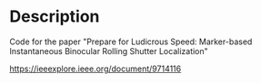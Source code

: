 # Description

Code for the paper "Prepare for Ludicrous Speed: Marker-based Instantaneous Binocular Rolling Shutter Localization"

https://ieeexplore.ieee.org/document/9714116
